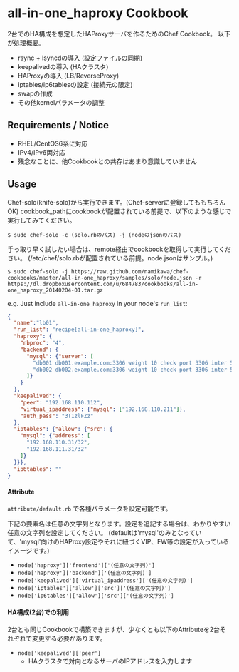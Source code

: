 all-in-one_haproxy Cookbook
===========================

2台でのHA構成を想定したHAProxyサーバを作るためのChef Cookbook。
以下が処理概要。

- rsync + lsyncdの導入 (設定ファイルの同期)
- keepalivedの導入 (HAクラスタ)
- HAProxyの導入 (LB/ReverseProxy)
- iptables/ip6tablesの設定 (接続元の限定)
- swapの作成
- その他kernelパラメータの調整


Requirements / Notice
---------------------

- RHEL/CentOS6系に対応
- IPv4/IPv6両対応
- 残念なことに、他Cookbookとの共存はあまり意識していません


Usage
-----

Chef-solo(knife-solo)から実行できます。(Chef-serverに登録してももちろんOK)
cookbook_pathにcookbookが配置されている前提で、以下のような感じで実行してみてください。

    $ sudo chef-solo -c (solo.rbのパス) -j (nodeのjsonのパス)

手っ取り早く試したい場合は、remote経由でcookbookを取得して実行してください。
(/etc/chef/solo.rbが配置されている前提。node.jsonはサンプル。)

    $ sudo chef-solo -j https://raw.github.com/namikawa/chef-cookbooks/master/all-in-one_haproxy/samples/solo/node.json -r https://dl.dropboxusercontent.com/u/684783/cookbooks/all-in-one_haproxy_20140204-01.tar.gz

e.g.
Just include `all-in-one_haproxy` in your node's `run_list`:

```json
{
  "name":"lb01",
  "run_list": "recipe[all-in-one_haproxy]",
  "haproxy": {
    "nbproc": "4",
    "backend": {
      "mysql": {"server": [
        "db001 db001.example.com:3306 weight 10 check port 3306 inter 5000 fall 3",
        "db002 db002.example.com:3306 weight 10 check port 3306 inter 5000 fall 3"
      ]}
    }
  },
  "keepalived": {
    "peer": "192.168.110.112",
    "virtual_ipaddress": {"mysql": ["192.168.110.211"]},
    "auth_pass": "3T1zlFZz"
  },
  "iptables": {"allow": {"src": {
    "mysql": {"address": [
      "192.168.110.31/32",
      "192.168.111.31/32"
    ]}
  }}},
  "ip6tables": ""
}
```

#### Attribute

`attribute/default.rb` で各種パラメータを設定可能です。

下記の要素名は任意の文字列となります。設定を追記する場合は、わかりやすい任意の文字列を設定してください。
(defaultは'mysql'のみとなっていて、'mysql'向けのHAProxy設定やそれに紐づくVIP、FW等の設定が入っているイメージです。)

- `node['haproxy']['frontend']['(任意の文字列)']`
- `node['haproxy']['backend']['(任意の文字列)']`
- `node['keepalived']['virtual_ipaddress']['(任意の文字列)']`
- `node['iptables']['allow']['src']['(任意の文字列)']`
- `node['ip6tables']['allow']['src']['(任意の文字列)']`


#### HA構成(2台)での利用

2台とも同じCookbookで構築できますが、少なくとも以下のAttributeを2台それぞれで変更する必要があります。

- `node['keepalived']['peer']`
     - HAクラスタで対向となるサーバのIPアドレスを入力します

